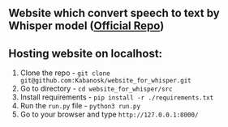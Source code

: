 ## Website which convert speech to text by Whisper model ([Official Repo](https://github.com/openai/whisper))

## Hosting website on localhost:

1. Clone the repo - `git clone git@github.com:Kabanosk/website_for_whisper.git`
2. Go to directory - `cd website_for_whisper/src`
4. Install requirements - `pip install -r ./requirements.txt`
5. Run the `run.py` file - `python3 run.py`
6. Go to your browser and type `http://127.0.0.1:8000/` 
